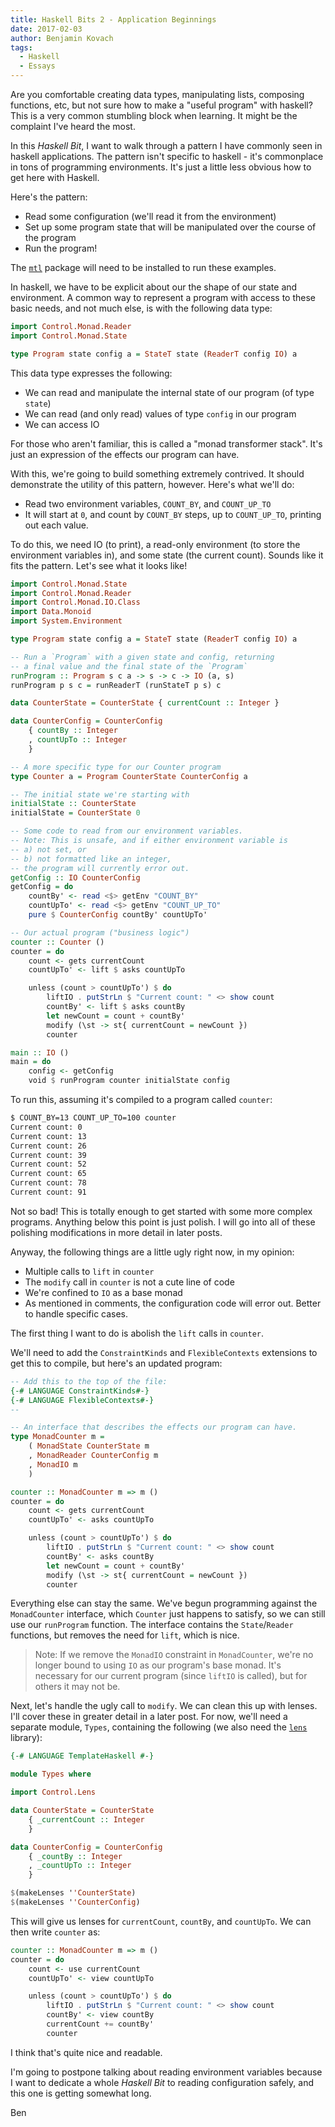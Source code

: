 ```yaml
---
title: Haskell Bits 2 - Application Beginnings 
date: 2017-02-03
author: Benjamin Kovach
tags:
  - Haskell
  - Essays
---
```


Are you comfortable creating
data types, manipulating lists, composing functions, etc, but not sure how to make a "useful program" 
with haskell?
This is a very common stumbling block when learning. It might be the complaint I've heard the most. 

In this _Haskell Bit_, I want to walk through a pattern I have commonly seen in haskell applications.
The pattern isn't specific to haskell - it's commonplace in tons of programming environments.
It's just a little less obvious how to get here with Haskell. 

Here's the pattern:

- Read some configuration (we'll read it from the environment)
- Set up some program state that will be manipulated over the course of the program
- Run the program! 

The [`mtl`](https://hackage.haskell.org/package/mtl) package will need to be installed to run these examples.

In haskell, we have to be explicit about our the shape of our state and environment. A
common way to represent a program with access to these basic needs, and not much else,
is with the following data type:

```haskell
import Control.Monad.Reader
import Control.Monad.State

type Program state config a = StateT state (ReaderT config IO) a
```

This data type expresses the following:

- We can read and manipulate the internal state of our program (of type `state`)
- We can read (and only read) values of type `config` in our program
- We can access IO

For those who aren't familiar, this is called a "monad transformer stack".
It's just an expression of the effects our program can have.

With this, we're going to build something extremely contrived. It should demonstrate the utility of this
pattern, however. Here's what we'll do:

- Read two environment variables, `COUNT_BY`, and `COUNT_UP_TO`
- It will start at `0`, and count by `COUNT_BY` steps, up to `COUNT_UP_TO`, printing out each value.

To do this, we need IO (to print), a read-only environment (to store the environment variables in), and
some state (the current count). Sounds like it fits the pattern. Let's see what it looks like!

```haskell
import Control.Monad.State
import Control.Monad.Reader
import Control.Monad.IO.Class
import Data.Monoid
import System.Environment

type Program state config a = StateT state (ReaderT config IO) a

-- Run a `Program` with a given state and config, returning
-- a final value and the final state of the `Program`
runProgram :: Program s c a -> s -> c -> IO (a, s)
runProgram p s c = runReaderT (runStateT p s) c

data CounterState = CounterState { currentCount :: Integer }

data CounterConfig = CounterConfig
    { countBy :: Integer
    , countUpTo :: Integer
    }

-- A more specific type for our Counter program
type Counter a = Program CounterState CounterConfig a

-- The initial state we're starting with
initialState :: CounterState
initialState = CounterState 0

-- Some code to read from our environment variables.
-- Note: This is unsafe, and if either environment variable is
-- a) not set, or
-- b) not formatted like an integer,
-- the program will currently error out.
getConfig :: IO CounterConfig
getConfig = do
    countBy' <- read <$> getEnv "COUNT_BY"  
    countUpTo' <- read <$> getEnv "COUNT_UP_TO"
    pure $ CounterConfig countBy' countUpTo' 

-- Our actual program ("business logic")
counter :: Counter () 
counter = do
    count <- gets currentCount
    countUpTo' <- lift $ asks countUpTo

    unless (count > countUpTo') $ do
        liftIO . putStrLn $ "Current count: " <> show count 
        countBy' <- lift $ asks countBy
        let newCount = count + countBy'
        modify (\st -> st{ currentCount = newCount })
        counter

main :: IO ()
main = do
    config <- getConfig
    void $ runProgram counter initialState config
```

To run this, assuming it's compiled to a program called `counter`:

```bash
$ COUNT_BY=13 COUNT_UP_TO=100 counter
Current count: 0
Current count: 13
Current count: 26
Current count: 39
Current count: 52
Current count: 65
Current count: 78
Current count: 91
```

Not so bad! This is totally enough to get started with some more complex programs.
Anything below this point is just polish. I will go into all of these polishing modifications
in more detail in later posts.

Anyway, the following things are a little ugly right now, in my opinion:

- Multiple calls to `lift` in `counter`
- The `modify` call in `counter` is not a cute line of code
- We're confined to `IO` as a base monad
- As mentioned in comments, the configuration code will error out. Better to handle specific cases.

The first thing I want to do is abolish the `lift` calls in `counter`.

We'll need to add the `ConstraintKinds` and `FlexibleContexts` extensions to get this to compile, but here's an updated
program:

```haskell
-- Add this to the top of the file:
{-# LANGUAGE ConstraintKinds#-}
{-# LANGUAGE FlexibleContexts#-}
--

-- An interface that describes the effects our program can have.
type MonadCounter m = 
    ( MonadState CounterState m
    , MonadReader CounterConfig m
    , MonadIO m
    )

counter :: MonadCounter m => m () 
counter = do
    count <- gets currentCount
    countUpTo' <- asks countUpTo

    unless (count > countUpTo') $ do
        liftIO . putStrLn $ "Current count: " <> show count 
        countBy' <- asks countBy
        let newCount = count + countBy'
        modify (\st -> st{ currentCount = newCount })
        counter
```

Everything else can stay the same.
We've begun programming against the `MonadCounter` interface, which `Counter` just happens to satisfy,
so we can still use our `runProgram` function.
The interface contains the `State`/`Reader` functions, but removes the need for `lift`, which is nice.

> Note: If we remove the `MonadIO` constraint in `MonadCounter`,
we're no longer bound to using `IO` as our program's base monad.
It's necessary for our current program (since `liftIO` is called), but for others it may not be.

Next, let's handle the ugly call to `modify`. We can clean this up with lenses.
I'll cover these in greater detail in a later post.
For now, we'll need a separate module, `Types`, containing the following (we also need the [`lens`](https://hackage.haskell.org/package/lens) library):

```haskell
{-# LANGUAGE TemplateHaskell #-}

module Types where

import Control.Lens

data CounterState = CounterState
    { _currentCount :: Integer
    }

data CounterConfig = CounterConfig
    { _countBy :: Integer
    , _countUpTo :: Integer
    }

$(makeLenses ''CounterState)
$(makeLenses ''CounterConfig)
```

This will give us lenses for `currentCount`, `countBy`, and `countUpTo`. We can then write `counter` as:

```haskell
counter :: MonadCounter m => m () 
counter = do
    count <- use currentCount
    countUpTo' <- view countUpTo

    unless (count > countUpTo') $ do
        liftIO . putStrLn $ "Current count: " <> show count 
        countBy' <- view countBy
        currentCount += countBy'
        counter
```

I think that's quite nice and readable.

I'm going to postpone talking about reading environment variables because I want to dedicate a whole _Haskell Bit_ to
reading configuration safely, and this one is getting somewhat long.

Ben
